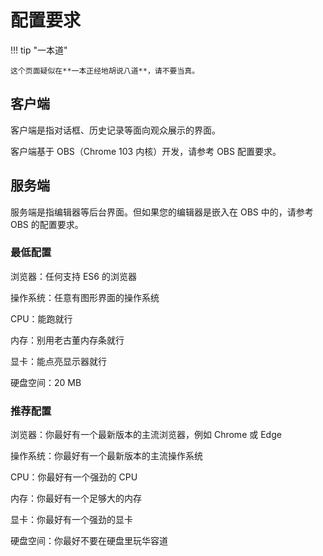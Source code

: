 # 配置要求

!!! tip "一本道"

    这个页面疑似在**一本正经地胡说八道**，请不要当真。

## 客户端

客户端是指对话框、历史记录等面向观众展示的界面。

客户端基于 OBS（Chrome 103 内核）开发，请参考 OBS 配置要求。

## 服务端

服务端是指编辑器等后台界面。但如果您的编辑器是嵌入在 OBS 中的，请参考 OBS 的配置要求。

### 最低配置

浏览器：任何支持 ES6 的浏览器

操作系统：任意有图形界面的操作系统

CPU：能跑就行

内存：别用老古董内存条就行

显卡：能点亮显示器就行

硬盘空间：20 MB

### 推荐配置

浏览器：你最好有一个最新版本的主流浏览器，例如 Chrome 或 Edge

操作系统：你最好有一个最新版本的主流操作系统

CPU：你最好有一个强劲的 CPU

内存：你最好有一个足够大的内存

显卡：你最好有一个强劲的显卡

硬盘空间：你最好不要在硬盘里玩华容道